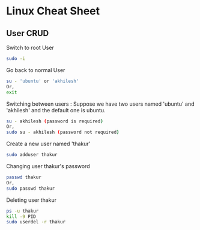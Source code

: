 
# Linux Cheat Sheet

## User CRUD 

Switch to root User

```bash
sudo -i
```
Go back to normal User

```bash
su - 'ubuntu' or 'akhilesh'
Or,
exit
```
Switching between users : Suppose we have two users named 'ubuntu' and 'akhilesh' and the default one is ubuntu.

```bash
su - akhilesh (password is required)
Or,
sudo su - akhilesh (password not required)
```
Create a new user named 'thakur'

```bash
sudo adduser thakur
```
Changing user thakur's password

```bash
passwd thakur
Or, 
sudo passwd thakur
```
Deleting user thakur

```bash
ps -u thakur
kill -9 PID
sudo userdel -r thakur
```


